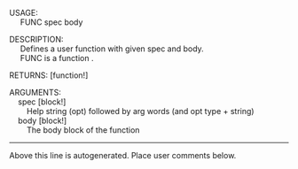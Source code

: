 USAGE:  
&nbsp;&nbsp;&nbsp;&nbsp;&nbsp;FUNC&nbsp;spec&nbsp;body&nbsp;  
  
DESCRIPTION:  
&nbsp;&nbsp;&nbsp;&nbsp;&nbsp;Defines&nbsp;a&nbsp;user&nbsp;function&nbsp;with&nbsp;given&nbsp;spec&nbsp;and&nbsp;body.  
&nbsp;&nbsp;&nbsp;&nbsp;&nbsp;FUNC&nbsp;is&nbsp;a&nbsp;function&nbsp;.  
  
RETURNS:&nbsp;[function!]  
  
ARGUMENTS:  
&nbsp;&nbsp;&nbsp;&nbsp;spec&nbsp;[block!]  
&nbsp;&nbsp;&nbsp;&nbsp;&nbsp;&nbsp;&nbsp;&nbsp;Help&nbsp;string&nbsp;(opt)&nbsp;followed&nbsp;by&nbsp;arg&nbsp;words&nbsp;(and&nbsp;opt&nbsp;type&nbsp;+&nbsp;string)  
&nbsp;&nbsp;&nbsp;&nbsp;body&nbsp;[block!]  
&nbsp;&nbsp;&nbsp;&nbsp;&nbsp;&nbsp;&nbsp;&nbsp;The&nbsp;body&nbsp;block&nbsp;of&nbsp;the&nbsp;function  
___
Above this line is autogenerated. Place user comments below.